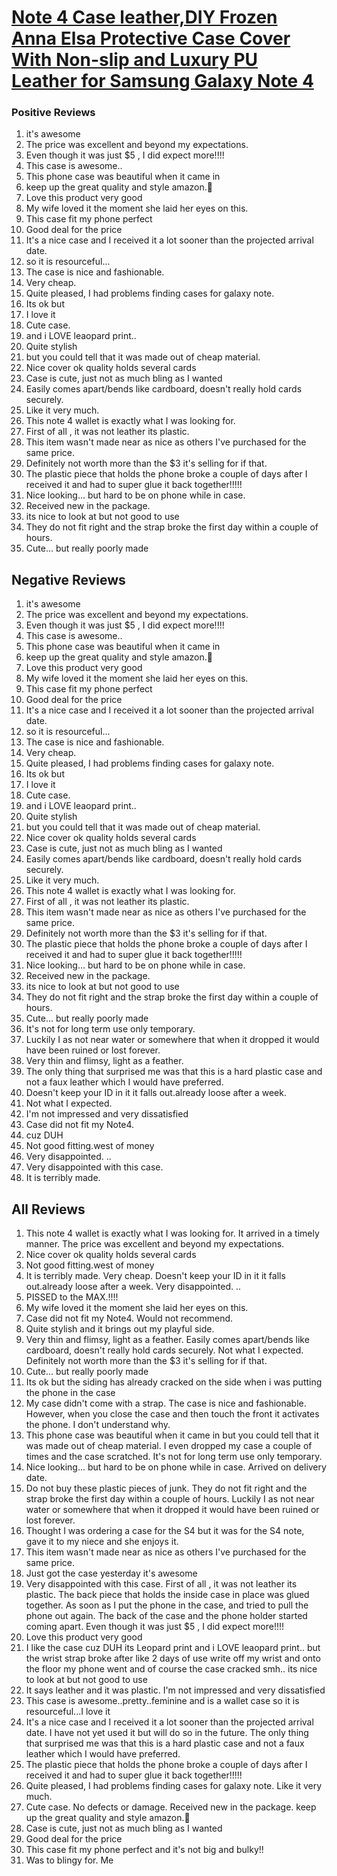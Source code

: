 # [Note 4 Case leather,DIY Frozen Anna Elsa Protective Case Cover With Non-slip and Luxury PU Leather for Samsung Galaxy Note 4](https://products.checkmycream.com/products/Note-4-Case-leatherDIY-Frozen-Anna-Elsa-Protective-Case-Cover-With-Non-slip-and-Luxury-PU-Leather-for-Samsung-Galaxy-Note-4.html)

### Positive Reviews

<ol>
      <li>it&#x27;s awesome</li>
      <li>The price was excellent and beyond my expectations.</li>
      <li>Even though it was just $5 , I did expect more!!!!</li>
      <li>This case is awesome..</li>
      <li>This phone case was beautiful when it came in</li>
      <li>keep up the great quality and style amazon.💋</li>
      <li>Love this product very good</li>
      <li>My wife loved it the moment she laid her eyes on this.</li>
      <li>This case fit my phone perfect</li>
      <li>Good deal for the price</li>
      <li>It&#x27;s a nice case and I received it a lot sooner than the projected arrival date.</li>
      <li>so it is resourceful...</li>
      <li>The case is nice and fashionable.  </li>
      <li>Very cheap.</li>
      <li>Quite pleased, I had problems  finding cases for galaxy note.</li>
      <li>Its ok but</li>
      <li>I love it</li>
      <li>Cute case.</li>
      <li>and i LOVE leaopard print..</li>
      <li>Quite stylish</li>
      <li>but you could tell that it was made out of cheap material.</li>
      <li>Nice cover ok quality holds several cards</li>
      <li>Case is cute, just not as much bling as I wanted</li>
      <li>Easily comes apart/bends like cardboard, doesn&#x27;t really hold cards securely.  </li>
      <li>Like it very much.</li>
      <li>This note 4 wallet is exactly what I was looking for.</li>
      <li>First of all , it was not leather its plastic.  </li>
      <li>This item wasn&#x27;t made near as nice as others I&#x27;ve purchased for the same price.</li>
      <li>Definitely not worth more than the $3 it&#x27;s selling for if that.</li>
      <li>The plastic piece that holds the phone broke a couple of days after I received it and had to super glue it back together!!!!!</li>
      <li>Nice looking... but hard to be on phone while in case.</li>
      <li>Received new in the package.</li>
      <li>its nice to look at but not good to use</li>
      <li>They do not fit right and the strap broke the first day within a couple of hours.  </li>
      <li>Cute... but really poorly made</li>
</ol>


<h2>Negative Reviews</h2>
<ol>
<li> it&#x27;s awesome</li>
<li> The price was excellent and beyond my expectations.</li>
<li> Even though it was just $5 , I did expect more!!!!</li>
<li> This case is awesome..</li>
<li> This phone case was beautiful when it came in</li>
<li> keep up the great quality and style amazon.💋</li>
<li> Love this product very good</li>
<li> My wife loved it the moment she laid her eyes on this.</li>
<li> This case fit my phone perfect</li>
<li> Good deal for the price</li>
<li> It&#x27;s a nice case and I received it a lot sooner than the projected arrival date.</li>
<li> so it is resourceful...</li>
<li> The case is nice and fashionable.  </li>
<li> Very cheap.</li>
<li> Quite pleased, I had problems  finding cases for galaxy note.</li>
<li> Its ok but</li>
<li> I love it</li>
<li> Cute case.</li>
<li> and i LOVE leaopard print..</li>
<li> Quite stylish</li>
<li> but you could tell that it was made out of cheap material.</li>
<li> Nice cover ok quality holds several cards</li>
<li> Case is cute, just not as much bling as I wanted</li>
<li> Easily comes apart/bends like cardboard, doesn&#x27;t really hold cards securely.  </li>
<li> Like it very much.</li>
<li> This note 4 wallet is exactly what I was looking for.</li>
<li> First of all , it was not leather its plastic.  </li>
<li> This item wasn&#x27;t made near as nice as others I&#x27;ve purchased for the same price.</li>
<li> Definitely not worth more than the $3 it&#x27;s selling for if that.</li>
<li> The plastic piece that holds the phone broke a couple of days after I received it and had to super glue it back together!!!!!</li>
<li> Nice looking... but hard to be on phone while in case.</li>
<li> Received new in the package.</li>
<li> its nice to look at but not good to use</li>
<li> They do not fit right and the strap broke the first day within a couple of hours.  </li>
<li> Cute... but really poorly made</li>
<li> It&#x27;s not for long term use only temporary.</li>
<li> Luckily I as not near water or somewhere that when it dropped it would have been ruined or lost forever.</li>
<li> Very thin and flimsy, light as a feather.</li>
<li> The only thing that surprised me was that this is a hard plastic case and not a faux leather which I would have preferred.</li>
<li> Doesn&#x27;t keep your ID in it it falls out.already loose after a week.</li>
<li> Not what I expected.  </li>
<li> I&#x27;m not impressed and very dissatisfied</li>
<li> Case did not fit my Note4.</li>
<li> cuz DUH</li>
<li> Not good fitting.west of money</li>
<li> Very disappointed. ..</li>
<li> Very disappointed with this case.  </li>
<li> It is terribly made.</li>
</ol>

<h2>All Reviews</h2>

<ol>
    <li> This note 4 wallet is exactly what I was looking for. It arrived in a timely manner. The price was excellent and beyond my expectations.</li>
    <li> Nice cover ok quality holds several cards</li>
    <li> Not good fitting.west of money</li>
    <li> It is terribly made. Very cheap. Doesn&#x27;t keep your ID in it it falls out.already loose after a week. Very disappointed. ..</li>
    <li> PISSED to the MAX.!!!!</li>
    <li> My wife loved it the moment she laid her eyes on this.</li>
    <li> Case did not fit my Note4. Would not recommend.</li>
    <li> Quite stylish and it brings out my playful side.</li>
    <li> Very thin and flimsy, light as a feather. Easily comes apart/bends like cardboard, doesn&#x27;t really hold cards securely.  Not what I expected.  Definitely not worth more than the $3 it&#x27;s selling for if that.</li>
    <li> Cute... but really poorly made</li>
    <li> Its ok but the siding  has already cracked on the side when i was putting the phone in the case</li>
    <li> My case didn&#x27;t come with a strap. The case is nice and fashionable.  However,  when you close the case and then touch the front it activates the phone. I don&#x27;t understand why.</li>
    <li> This phone case was beautiful when it came in but you could tell that it was made out of cheap material. I even dropped my case a couple of times and the case scratched. It&#x27;s not for long term use only temporary.</li>
    <li> Nice looking... but hard to be on phone while in case. Arrived on delivery date.</li>
    <li> Do not buy these plastic pieces of junk.  They do not fit right and the strap broke the first day within a couple of hours.  Luckily I as not near water or somewhere that when it dropped it would have been ruined or lost forever.</li>
    <li> Thought I was ordering  a case for the S4 but it was for the S4 note, gave it to my niece and she enjoys it.</li>
    <li> This item wasn&#x27;t made near as nice as others I&#x27;ve purchased for the same price.</li>
    <li> Just got the case yesterday it&#x27;s awesome</li>
    <li> Very disappointed with this case.  First of all , it was not leather its plastic.  The back piece that holds the inside case in place was glued together.  As soon as I put the phone in the case, and tried to pull the phone out again.  The back of the case and the phone holder started coming apart.  Even though it was just $5 , I did expect more!!!!</li>
    <li> Love this product very good</li>
    <li> I like the case cuz DUH its Leopard print and i LOVE leaopard print.. but the wrist strap broke after like 2 days of use write off my wrist and onto the floor my phone went and of course the case cracked smh.. its nice to look at but not good to use</li>
    <li> It says leather and it was plastic. I&#x27;m not impressed and very dissatisfied</li>
    <li> This case is awesome..pretty..feminine and is a wallet case so it is resourceful...I love it</li>
    <li> It&#x27;s a nice case and I received it a lot sooner than the projected arrival date. I have not yet used it but will do so in the future.  The only thing that surprised me was that this is a hard plastic case and not a faux leather which I would have preferred.</li>
    <li> The plastic piece that holds the phone broke a couple of days after I received it and had to super glue it back together!!!!!</li>
    <li> Quite pleased, I had problems  finding cases for galaxy note. Like it very much.</li>
    <li> Cute case. No defects or damage. Received new in the package. keep up the great quality and style amazon.💋</li>
    <li> Case is cute, just not as much bling as I wanted</li>
    <li> Good deal for the price</li>
    <li> This case fit my phone perfect and it&#x27;s not big and bulky!!</li>
    <li> Was to blingy for. Me</li>
</ol>




